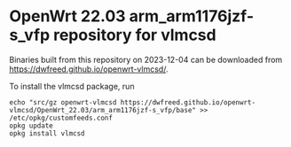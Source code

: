 OpenWrt 22.03 arm_arm1176jzf-s_vfp repository for vlmcsd
========

Binaries built from this repository on 2023-12-04 can be downloaded from <https://dwfreed.github.io/openwrt-vlmcsd/>.

To install the vlmcsd package, run

```
echo "src/gz openwrt-vlmcsd https://dwfreed.github.io/openwrt-vlmcsd/OpenWrt_22.03/arm_arm1176jzf-s_vfp/base" >> /etc/opkg/customfeeds.conf
opkg update
opkg install vlmcsd
```
